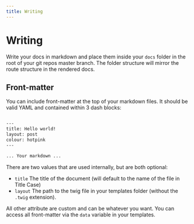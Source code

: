 ```yaml
---
title: Writing
---
```


# Writing

Write your docs in markdown and place them inside your `docs` folder in the root
of your git repos master branch. The folder structure will mirror the route 
structure in the rendered docs.

## Front-matter
You can include front-matter at the top of your markdown files. It should be 
valid YAML and contained within 3 dash blocks:

```markdown

---
title: Hello world!
layout: post
colour: hotpink
---

... Your markdown ...
```

There are two values that are used internally, but are both optional:
- `title` The title of the document (will default to the name of the file in 
Title Case)
- `layout` The path to the twig file in your templates folder (without the 
`.twig` extension).

All other attribute are custom and can be whatever you want. You can access all
front-matter via the `data` variable in your templates.
